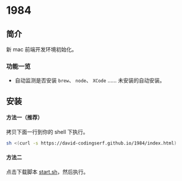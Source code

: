# 1984

## 简介

新 mac 前端开发环境初始化。

### 功能一览

- 自动监测是否安装 `brew`、 `node`、 `XCode` …… 未安装的自动安装。

## 安装

#### 方法一（推荐）
拷贝下面一行到你的 shell 下执行。

```bash
sh <(curl -s https://david-codingserf.github.io/1984/index.html)
```

#### 方法二
点击下载脚本 [start.sh](https://github.com/David-CodingSerf/1984/blob/master/start.sh)，然后执行。
